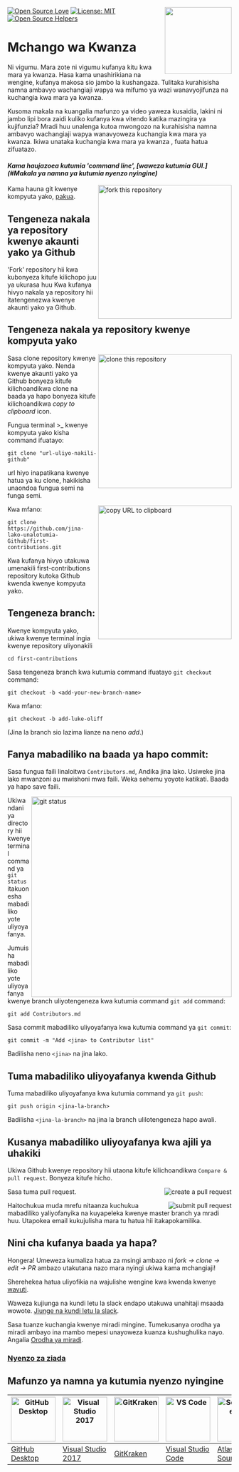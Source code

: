[![Open Source Love](https://badges.frapsoft.com/os/v1/open-source.svg?v=103)](https://github.com/ellerbrock/open-source-badges/)
[<img align="right" width="150" src="https://firstcontributions.github.io/assets/Readme/join-slack-team.png">](https://join.slack.com/t/firstcontributors/shared_invite/zt-1hg51qkgm-Xc7HxhsiPYNN3ofX2_I8FA)
[![License: MIT](https://img.shields.io/badge/License-MIT-green.svg)](https://opensource.org/licenses/MIT)
[![Open Source Helpers](https://www.codetriage.com/roshanjossey/first-contributions/badges/users.svg)](https://www.codetriage.com/roshanjossey/first-contributions)

# Mchango wa Kwanza

Ni vigumu. Mara zote ni vigumu kufanya kitu kwa mara ya kwanza. Hasa kama unashirikiana na wengine, kufanya makosa sio jambo la kushangaza. Tulitaka kurahisisha namna ambavyo wachangiaji wapya wa mifumo ya wazi wanavyojifunza na kuchangia kwa mara ya kwanza.

Kusoma makala na kuangalia mafunzo ya video yaweza kusaidia, lakini ni jambo lipi bora zaidi kuliko kufanya kwa vitendo katika mazingira ya kujifunzia? Mradi huu unalenga kutoa mwongozo na kurahisisha namna ambavyo wachangiaji wapya wanavyoweza kuchangia kwa mara ya kwanza. Ikiwa unataka kuchangia kwa mara ya kwanza , fuata hatua zifuatazo.

#### _Kama haujazoea kutumia 'command line', [waweza kutumia GUI.](#Makala ya namna ya kutumia nyenzo nyingine)_

<img align="right" width="300" src="https://firstcontributions.github.io/assets/Readme/fork.png" alt="fork this repository" />

Kama hauna git kwenye kompyuta yako, [pakua](https://help.github.com/articles/set-up-git/).

## Tengeneza nakala ya repository kwenye akaunti yako ya Github

'Fork' repository hii kwa kubonyeza kitufe kilichopo juu ya ukurasa huu
Kwa kufanya hivyo nakala ya repository hii itatengenezwa kwenye akaunti yako ya Github.

## Tengeneza nakala ya repository kwenye kompyuta yako

<img align="right" width="300" src="https://firstcontributions.github.io/assets/Readme/clone.png" alt="clone this repository" />

Sasa clone repository kwenye kompyuta yako. Nenda kwenye akaunti yako ya Github bonyeza kitufe kilichoandikwa clone na baada ya hapo bonyeza kitufe kilichoandikwa _copy to clipboard_ icon.

Fungua terminal >\_ kwenye kompyuta yako kisha command ifuatayo:

```
git clone "url-uliyo-nakili-github"
```

url hiyo inapatikana kwenye hatua ya ku clone, hakikisha unaondoa fungua semi na funga semi.

<img align="right" width="300" src="https://firstcontributions.github.io/assets/Readme/copy-to-clipboard.png" alt="copy URL to clipboard" />

Kwa mfano:

```
git clone https://github.com/jina-lako-unalotumia-Github/first-contributions.git
```

Kwa kufanya hivyo utakuwa umenakili first-contributions repository kutoka Github kwenda kwenye kompyuta yako.

## Tengeneza branch:

Kwenye kompyuta yako, ukiwa kwenye terminal ingia kwenye repository uliyonakili

```
cd first-contributions
```

Sasa tengeneza branch kwa kutumia command ifuatayo `git checkout` command:

```
git checkout -b <add-your-new-branch-name>
```

Kwa mfano:

```
git checkout -b add-luke-oliff
```

(Jina la branch sio lazima lianze na neno _add_.)

## Fanya mabadiliko na baada ya hapo commit:

Sasa fungua faili linaloitwa `Contributors.md`, Andika jina lako. Usiweke jina lako mwanzoni au mwishoni mwa faili. Weka sehemu yoyote katikati. Baada ya hapo save faili.

<img align="right" width="450" src="https://firstcontributions.github.io/assets/Readme/git-status.png" alt="git status" />

Ukiwa ndani ya directory hii kwenye terminal command ya `git status` itakuonesha mabadiliko yote uliyoyafanya.

Jumuisha mabadiliko yote uliyoyafanya kwenye branch uliyotengeneza kwa kutumia command `git add` command:

```
git add Contributors.md
```

Sasa commit mabadiliko uliyoyafanya kwa kutumia command ya `git commit`:

```
git commit -m "Add <jina> to Contributor list"
```

Badilisha neno `<jina>` na jina lako.

## Tuma mabadiliko uliyoyafanya kwenda Github

Tuma mabadiliko uliyoyafanya kwa kutumia command ya `git push`:

```
git push origin <jina-la-branch>
```

Badilisha `<jina-la-branch>` na jina la branch ulilotengeneza hapo awali.

## Kusanya mabadiliko uliyoyafanya kwa ajili ya uhakiki

Ukiwa Github kwenye repository hii utaona kitufe kilichoandikwa `Compare & pull request`. Bonyeza kitufe hicho.

<img style="float: right;" src="https://firstcontributions.github.io/assets/Readme/compare-and-pull.png" alt="create a pull request" />

Sasa tuma pull request.

<img style="float: right;" src="https://firstcontributions.github.io/assets/Readme/submit-pull-request.png" alt="submit pull request" />

Haitochukua muda mrefu nitaanza kuchukua mabadiliko yaliyofanyika na kuyapeleka kwenye master branch ya mradi huu. Utapokea email kukujulisha mara tu hatua hii itakapokamilika.

## Nini cha kufanya baada ya hapa?

Hongera! Umeweza kumaliza hatua za msingi ambazo ni _fork -> clone -> edit -> PR_ ambazo utakutana nazo mara nyingi ukiwa kama mchangiaji!

Sherehekea hatua uliyofikia na wajulishe wengine kwa kwenda kwenye [wavuti](https://roshanjossey.github.io/first-contributions/#social-share).

Waweza kujiunga na kundi letu la slack endapo utakuwa unahitaji msaada wowote. [Jiunge na kundi letu la slack](https://join.slack.com/t/firstcontributors/shared_invite/zt-1hg51qkgm-Xc7HxhsiPYNN3ofX2_I8FA).

Sasa tuanze kuchangia kwenye miradi mingine. Tumekusanya orodha ya miradi ambayo ina mambo mepesi unayoweza kuanza kushughulika nayo. Angalia [Orodha ya miradi](https://roshanjossey.github.io/first-contributions/#project-list).

### [Nyenzo za ziada](../additional-material/git_workflow_scenarios/additional-material.md)

## Mafunzo ya namna ya kutumia nyenzo nyingine

| <a href="../gui-tool-tutorials/github-desktop-tutorial.md"><img alt="GitHub Desktop" src="https://desktop.github.com/images/desktop-icon.svg" width="100"></a> | <a href="../gui-tool-tutorials/github-windows-vs2017-tutorial.md"><img alt="Visual Studio 2017" src="https://upload.wikimedia.org/wikipedia/commons/c/cd/Visual_Studio_2017_Logo.svg" width="100"></a> | <a href="../gui-tool-tutorials/gitkraken-tutorial.md"><img alt="GitKraken" src="https://firstcontributions.github.io/assets/gui-tool-tutorials/gitkraken-tutorial/gk-icon.png" width="100"></a> | <a href="../gui-tool-tutorials/github-windows-vs-code-tutorial.md"><img alt="VS Code" src="https://upload.wikimedia.org/wikipedia/commons/1/1c/Visual_Studio_Code_1.35_icon.png" width=100></a> | <a href="../gui-tool-tutorials/sourcetree-macos-tutorial.md"><img alt="Sourcetree App" src="https://wac-cdn.atlassian.com/dam/jcr:81b15cde-be2e-4f4a-8af7-9436f4a1b431/Sourcetree-icon-blue.svg" width=100></a> | <a href="../gui-tool-tutorials/github-windows-intellij-tutorial.md"><img alt="IntelliJ IDEA" src="https://upload.wikimedia.org/wikipedia/commons/thumb/9/9c/IntelliJ_IDEA_Icon.svg/512px-IntelliJ_IDEA_Icon.svg.png" width=100></a> |
| -------------------------------------------------------------------------------------------------------------------------------------------------------------- | ------------------------------------------------------------------------------------------------------------------------------------------------------------------------------------------------------ | ----------------------------------------------------------------------------------------------------------------------------------------------------------------------------------------------- | ----------------------------------------------------------------------------------------------------------------------------------------------------------------------------------------------- | --------------------------------------------------------------------------------------------------------------------------------------------------------------------------------------------------------------- | ----------------------------------------------------------------------------------------------------------------------------------------------------------------------------------------------------------------------------------- |
| [GitHub Desktop](../gui-tool-tutorials/github-desktop-tutorial.md)                                                                                             | [Visual Studio 2017](../gui-tool-tutorials/github-windows-vs2017-tutorial.md)                                                                                                                          | [GitKraken](../gui-tool-tutorials/gitkraken-tutorial.md)                                                                                                                                        | [Visual Studio Code](../gui-tool-tutorials/github-windows-vs-code-tutorial.md)                                                                                                                  | [Atlassian Sourcetree](../gui-tool-tutorials/sourcetree-macos-tutorial.md)                                                                                                                                      | [IntelliJ IDEA](../gui-tool-tutorials/github-windows-intellij-tutorial.md)                                                                                                                                                          |
